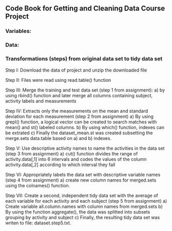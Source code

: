 ## Code Book for Getting and Cleaning Data Course Project

### Variables:


### Data:


### Transformations (steps) from original data set to tidy data set

Step I: Download the data of project and unzip the downloaded file

Step II: Files were read using read.table() function

Step III: Merge the training and test data set (step 1 from assignment):
      a) by using rbind() function and later merge all columns containing subject, activity labels and measurements

Step IV: Extracts only the measurements on the mean and standard deviation for each measurement (step 2 from assignment)
        a) By using grepl() function, a logical vector can be created to search matches with mean() and st() labeled columns.
        b) By using which() function, indexes can be extrated
        c) Finally the dataset_mean.st was created subsetting the merge.sets data.table based on a) and b) indexes.

Step V: Use descriptive activity names to name the activities in the data set  (step 3 from assignment)
        a) cut() function divides the range of activity.data[,1] into 6 intervals and codes the values of the column
          activity.data[,2] according to which interval they fall


Step VI: Appropriately labels the data set with descriptive variable names (step 4 from assignment)
        a) create new column names for merged.sets using the colnames() function.

Step VII: Create a second, independent tidy data set with the average of each variable for each activity and each subject
          (step 5 from assignment)
          a) Create variable all.column.names with column names from merged.sets
          b) By using the function aggregate(), the data was splitted into subsets grouping by activity and subject
          c) Finally, the resulting tidy data set was writen to file:  dataset.step5.txt.
